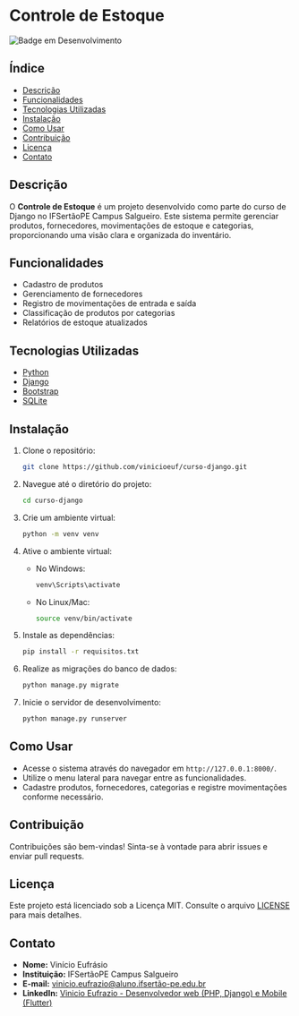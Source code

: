 # Controle de Estoque

![Badge em Desenvolvimento](https://img.shields.io/badge/Status-Em%20Desenvolvimento-yellow)

## Índice

- [Descrição](#descri%C3%A7%C3%A3o)
- [Funcionalidades](#funcionalidades)
- [Tecnologias Utilizadas](#tecnologias-utilizadas)
- [Instalação](#instala%C3%A7%C3%A3o)
- [Como Usar](#como-usar)
- [Contribuição](#contribui%C3%A7%C3%A3o)
- [Licença](#licen%C3%A7a)
- [Contato](#contato)

## Descrição

O **Controle de Estoque** é um projeto desenvolvido como parte do curso de Django no IFSertãoPE Campus Salgueiro. Este sistema permite gerenciar produtos, fornecedores, movimentações de estoque e categorias, proporcionando uma visão clara e organizada do inventário.

## Funcionalidades

- Cadastro de produtos
- Gerenciamento de fornecedores
- Registro de movimentações de entrada e saída
- Classificação de produtos por categorias
- Relatórios de estoque atualizados

## Tecnologias Utilizadas

- [Python](https://www.python.org/)
- [Django](https://www.djangoproject.com/)
- [Bootstrap](https://getbootstrap.com/)
- [SQLite](https://www.sqlite.org/index.html)

## Instalação

1. Clone o repositório:

   ```bash
   git clone https://github.com/vinicioeuf/curso-django.git
   ```

2. Navegue até o diretório do projeto:

   ```bash
   cd curso-django
   ```

3. Crie um ambiente virtual:

   ```bash
   python -m venv venv
   ```

4. Ative o ambiente virtual:

   - No Windows:

     ```bash
     venv\Scripts\activate
     ```

   - No Linux/Mac:

     ```bash
     source venv/bin/activate
     ```

5. Instale as dependências:

   ```bash
   pip install -r requisitos.txt
   ```

6. Realize as migrações do banco de dados:

   ```bash
   python manage.py migrate
   ```

7. Inicie o servidor de desenvolvimento:

   ```bash
   python manage.py runserver
   ```

## Como Usar

- Acesse o sistema através do navegador em `http://127.0.0.1:8000/`.
- Utilize o menu lateral para navegar entre as funcionalidades.
- Cadastre produtos, fornecedores, categorias e registre movimentações conforme necessário.

## Contribuição

Contribuições são bem-vindas! Sinta-se à vontade para abrir issues e enviar pull requests.

## Licença

Este projeto está licenciado sob a Licença MIT. Consulte o arquivo [LICENSE](LICENSE) para mais detalhes.

## Contato

- **Nome:** Vinício Eufrásio
- **Instituição:** IFSertãoPE Campus Salgueiro
- **E-mail:** [vinicio.eufrazio@aluno.ifsertão-pe.edu.br](mailto:vinicio.eufrazio@aluno.ifsertão-pe.edu.br)
- **LinkedIn:** [Vinicio Eufrazio - Desenvolvedor web (PHP, Django) e Mobile (Flutter)](https://www.linkedin.com/in/vinicio-eufrazio-8a64a61a3/)